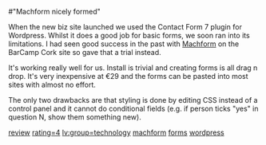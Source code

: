 #"Machform nicely formed"


 <p>When the new biz site launched we used the Contact Form 7 plugin for Wordpress. Whilst it does a good job for basic forms, we soon ran into its limitations. I had seen good success in the past with <a href="http://www.appnitro.com/">Machform</a> on the BarCamp Cork site so gave that a trial instead.<p /> It's working really well for us. Install is trivial and creating forms is all drag n drop. It's very inexpensive at &euro;29 and the forms can be pasted into most sites with almost no effort.<p />The only two drawbacks are that styling is done by editing CSS instead of a control panel and it cannot do conditional fields (e.g. if person ticks "yes" in question N, show them something new).<p /> </p>
<p><a href="http://www.loudervoice.com/tags/review" rel="tag">review</a> <a href="http://www.loudervoice.com/tags/rating=4" rel="tag">rating=4</a> <a href="http://www.loudervoice.com/tags/lv:group=technology" rel="tag">lv:group=technology</a> <a href="http://www.loudervoice.com/tags/machform" rel="tag">machform</a> <a href="http://www.loudervoice.com/tags/forms" rel="tag">forms</a> <a href="http://www.loudervoice.com/tags/wordpress" rel="tag">wordpress</a></p>
 